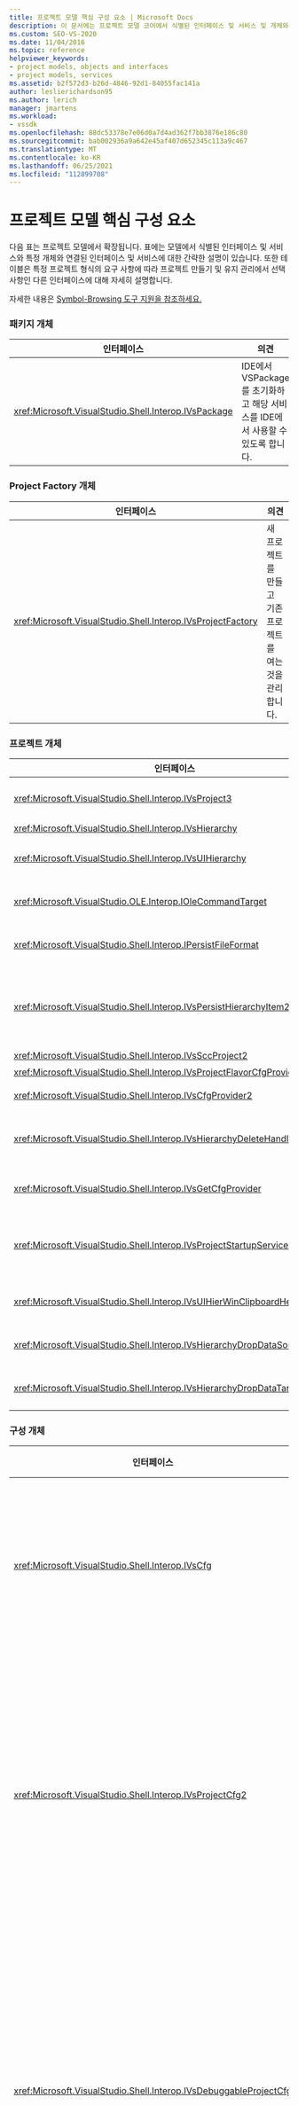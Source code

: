 ```yaml
---
title: 프로젝트 모델 핵심 구성 요소 | Microsoft Docs
description: 이 문서에는 프로젝트 모델 코어에서 식별된 인터페이스 및 서비스 및 개체와 연결된 인터페이스 및 서비스에 대한 설명이 포함되어 있습니다.
ms.custom: SEO-VS-2020
ms.date: 11/04/2016
ms.topic: reference
helpviewer_keywords:
- project models, objects and interfaces
- project models, services
ms.assetid: b2f572d3-b26d-4846-92d1-84055fac141a
author: leslierichardson95
ms.author: lerich
manager: jmartens
ms.workload:
- vssdk
ms.openlocfilehash: 88dc53378e7e06d0a7d4ad362f7bb3876e186c80
ms.sourcegitcommit: bab002936a9a642e45af407d652345c113a9c467
ms.translationtype: MT
ms.contentlocale: ko-KR
ms.lasthandoff: 06/25/2021
ms.locfileid: "112899708"
---
```

# <a name="project-model-core-components"></a>프로젝트 모델 핵심 구성 요소
다음 표는 프로젝트 모델에서 확장됩니다. 표에는 모델에서 식별된 인터페이스 및 서비스와 특정 개체와 연결된 인터페이스 및 서비스에 대한 간략한 설명이 있습니다. 또한 테이블은 특정 프로젝트 형식의 요구 사항에 따라 프로젝트 만들기 및 유지 관리에서 선택 사항인 다른 인터페이스에 대해 자세히 설명합니다.

 자세한 내용은 [Symbol-Browsing 도구 지원을 참조하세요.](../../extensibility/internals/supporting-symbol-browsing-tools.md)

### <a name="package-object"></a>패키지 개체

|인터페이스|의견|
|---------------|--------------|
|<xref:Microsoft.VisualStudio.Shell.Interop.IVsPackage>|IDE에서 VSPackage를 초기화하고 해당 서비스를 IDE에서 사용할 수 있도록 합니다.|

### <a name="project-factory-object"></a>Project Factory 개체

|인터페이스|의견|
|---------------|--------------|
|<xref:Microsoft.VisualStudio.Shell.Interop.IVsProjectFactory>|새 프로젝트를 만들고 기존 프로젝트를 여는 것을 관리합니다.|

### <a name="project-objects"></a>프로젝트 개체

|인터페이스|의견|
|----------------|--------------|
|<xref:Microsoft.VisualStudio.Shell.Interop.IVsProject3>|프로젝트 항목의 추가 및 제거를 관리하고, 편집기를 열고, 각 문서 모니커와 간의 매핑을 유지 `VSITEMID` 관리합니다. 및 에서 `IVsProject` `IVsProject2` 상속됩니다.|
|<xref:Microsoft.VisualStudio.Shell.Interop.IVsHierarchy>|탐색 및 표시 속성을 관리하고 이벤트를 제공합니다.|
|<xref:Microsoft.VisualStudio.Shell.Interop.IVsUIHierarchy>|`IOleCommandTarget`포커스가 솔루션 탐색기 경우에만 적용되는 잘라내기 및 이름 바꾸기와 같은 명령에 대해 와 비슷한 명령을 실행하도록 설정합니다.|
|<xref:Microsoft.VisualStudio.OLE.Interop.IOleCommandTarget>|프로젝트 계층 구조의 기본 명령 대상 인터페이스 역할을 합니다. 개체의 명령 상태 또는 상태를 쿼리하고 명령을 실행하기 위한 표준 인터페이스입니다. 프로젝트 창에 포커스가 없는 경우 사용할 수 있습니다.|
|<xref:Microsoft.VisualStudio.Shell.Interop.IPersistFileFormat>|프로젝트 상태의 지속성을 조정합니다. 일반적으로 프로젝트 상태는 프로젝트 파일로 저장되지만 파일 기반이 아닌 스토리지 시스템에 적용할 수 있습니다.|
|<xref:Microsoft.VisualStudio.Shell.Interop.IVsPersistHierarchyItem2>|프로젝트가 디스크의 파일 또는 다른 스토리지 시스템의 개체로 프로젝트 항목에 대한 지속성의 모든 측면을 관리할 수 있도록 합니다. `IVsPersistHierarchyItem2`인터페이스는 인터페이스를 구현하지 않는 항목에 <xref:Microsoft.VisualStudio.Shell.Interop.IVsPersistDocData2> 사용됩니다.|
|<xref:Microsoft.VisualStudio.Shell.Interop.IVsSccProject2>|소스 코드 컨트롤과의 상호 작용을 조정합니다.|
|<xref:Microsoft.VisualStudio.Shell.Interop.IVsProjectFlavorCfgProvider>|프로젝트에서 구성 정보를 관리할 수 있도록 합니다.|
|<xref:Microsoft.VisualStudio.Shell.Interop.IVsCfgProvider2>|디버그/릴리스 구성과 같은 프로젝트 구성 개체를 관리합니다. 빌드, 배포 및 디버그 작업은 프로젝트 구성 개체를 통해 조정됩니다.|
|<xref:Microsoft.VisualStudio.Shell.Interop.IVsHierarchyDeleteHandler>|계층 구조 항목에 대한 삭제(파괴적) 또는 제거(비파괴적) 옵션을 제어하기 위해 계층에 의해 구현됩니다. 인터페이스에서 인터페이스의 쿼리 `IVsHierarchyDeleteHandler` 인터페이스를 `IVsHierarchy` 호출합니다.|
|<xref:Microsoft.VisualStudio.Shell.Interop.IVsGetCfgProvider>|인터페이스를 구현하는 프로젝트 개체와 다른 COM ID에서 인터페이스를 지원하는 개체를 포함하는 구현 옵션을 `IVsCfgProvider2` `IVsHierarchy` 제공합니다.|
|<xref:Microsoft.VisualStudio.Shell.Interop.IVsProjectStartupServices>|다른 개발자가 프로젝트를 실행할 수 있도록 구현된 선택적 인터페이스입니다. `IVsProjectStartupServices`인터페이스를 사용하면 타사 VSPackage가 프로젝트 파일에 유지되는 GUID를 등록할 수 있으므로 프로젝트가 로드할 때마다 타사 서비스 GUID를 프로젝트 파일에 로드하고 해당 GUID를 호출할 수 `QueryService` 있습니다.|
|<xref:Microsoft.VisualStudio.Shell.Interop.IVsUIHierWinClipboardHelperEvents>|`UIHierarchy`잘라내기, 복사 및 붙여넣기와 같은 클립보드 작업을 조정하기 위해 창의 원본 계층에 의해 구현됩니다. 인터페이스를 사용하여 `AdviseClipboardHelperEvents` 클립보드 이벤트를 등록합니다.|
|<xref:Microsoft.VisualStudio.Shell.Interop.IVsHierarchyDropDataSource2>|UI 계층 구조 창에서 끌어서 놓기 작업 중에 데이터 원본을 기준으로 끌어서 놓는 항목에 대한 정보를 제공합니다. `IVsHierarchy`인터페이스에서 호출됩니다.|
|<xref:Microsoft.VisualStudio.Shell.Interop.IVsHierarchyDropDataTarget>|UI 계층 구조 창에서 끌어서 놓기 작업 중에 놓기 대상을 기준으로 끌어서 놓기 항목에 대한 정보를 제공합니다. `IVsHierarchy`인터페이스에서 호출됩니다.|

### <a name="configuration-object"></a>구성 개체

|인터페이스|의견|
|----------------|--------------|
|<xref:Microsoft.VisualStudio.Shell.Interop.IVsCfg>|구성에 대한 정보를 제공합니다.|
|<xref:Microsoft.VisualStudio.Shell.Interop.IVsProjectCfg2>|프로젝트에서 구성 정보를 관리할 수 있도록 합니다.|
|<xref:Microsoft.VisualStudio.Shell.Interop.IVsDebuggableProjectCfg>|디버거의 제어 하에 프로젝트를 실행할 수 있도록 합니다.|
|<xref:Microsoft.VisualStudio.Shell.Interop.IVsDeployableProjectCfg>|다른 프로젝트에 대한 배포 작업을 수행하는 배포 프로젝트에 의해 구현됩니다.|

### <a name="configuration-builder-object"></a>Configuration Builder 개체

|인터페이스|의견|
|----------------|--------------|
|<xref:Microsoft.VisualStudio.Shell.Interop.IVsBuildableProjectCfg>|프로젝트 구성의 빌드 작업을 관리합니다.|

### <a name="additional-project-objects"></a>추가 Project 개체

|인터페이스|의견|
|----------------|--------------|
|`IDispatch`<br /><br /> <xref:Microsoft.VisualStudio.OLE.Interop.ISpecifyPropertyPages>|**속성** 창에 항목 속성을 표시합니다.|
|<xref:Microsoft.VisualStudio.Shell.Interop.IVsOutput2><br /><br /> <xref:Microsoft.VisualStudio.Shell.Interop.IVsEnumOutputs>|배포에 대한 출력을 표시합니다.|

 다음 표에서는 프로젝트 모델에서 식별된 서비스에 대한 간략한 설명을 제공합니다.

### <a name="services"></a>서비스

|서비스|의견|
|-------------|--------------|
|<xref:Microsoft.VisualStudio.Shell.Interop.SVsRegisterProjectTypes>|프로젝트 형식을 구현하여 프로젝트 팩터리 가 IDE에 있는지 등록하는 VSPackage에서 사용됩니다. VSPackage는 이 서비스에 대해 를 `QueryService` 호출하고 메서드가 호출되면 해당 프로젝트 팩터리 를 등록해야 `IVsPackage::SetSite` 합니다. `SetSite`메서드가 호출되지 않으면 프로젝트가 인스턴스화되지 않습니다.|
|<xref:Microsoft.VisualStudio.Shell.Interop.SVsSolution>|프로젝트를 열거하고, 새 프로젝트를 만들고, 프로젝트 변경 내용을 주의를 기울이는 기능 등 현재 솔루션에 대한 IDE의 내부 기본 제공 개념에 대한 액세스를 제공합니다.|
|<xref:Microsoft.VisualStudio.Shell.Interop.SVsSccManager>|소스 제어에 참여하려는 프로젝트에서 호출합니다.|
|<xref:Microsoft.VisualStudio.Shell.Interop.SVsRunningDocumentTable>|열려 있는 문서 테이블을 유지 관리하여 하나 이상의 프로젝트 항목이 이미 열려 있는지 여부를 확인합니다.|
|<xref:Microsoft.VisualStudio.Shell.Interop.SVsUIShellOpenDocument>|표준 편집기 또는 특정 편집기를 사용하여 프로젝트 항목을 실제로 열기 위해 호출된 인터페이스 및 메서드를 포함합니다.|
|<xref:Microsoft.VisualStudio.Shell.Interop.SVsTrackProjectDocuments>|모든 프로젝트에서 항목을 추가, 제거 또는 이름을 바꿀 때 호출해야 합니다.|
|<xref:Microsoft.VisualStudio.Shell.Interop.SVsFileChangeEx>|파일 또는 디렉터리에 대한 변경 내용을 관리하고 선택한 파일이 디스크에서 변경된 경우 클라이언트에 알린 다음|
|<xref:Microsoft.VisualStudio.Shell.Interop.SVsQueryEditQuerySave>|모든 프로젝트와 편집기에서 항목을 더티하거나 저장하기 전에 호출해야 합니다.|
|<xref:Microsoft.VisualStudio.Shell.Interop.SVsSolutionBuildManager>|프로젝트 구성에 대한 빌드 및 배포 작업의 순서를 관리합니다.|
|<xref:Microsoft.VisualStudio.Shell.Interop.SVsShellDebugger>|대부분의 디버깅 컨트롤에 사용되는 낮은 수준의 디버거 서비스에 대한 액세스를 제공합니다.|
|<xref:Microsoft.VisualStudio.Shell.Interop.SVsShellMonitorSelection>|VSPackage가 현재 선택 항목에 대한 정보에 액세스할 수 있도록 하고 **속성** 창과의 통신을 사용하도록 설정합니다.|
|<xref:Microsoft.VisualStudio.Shell.Interop.SVsUIShell>|도구 창이나 문서 창을 만들고 열거하거나 사용자에게 오류를 보고하는 기능과 같은 기본 UI 관련 IDE 기능을 제공합니다.|
|<xref:Microsoft.VisualStudio.Shell.Interop.SVsStatusbar>|IDE의 상태 표시줄에 대한 액세스를 제공합니다.|
|<xref:Microsoft.VisualStudio.Shell.Interop.IVsExtensibility3>|자동화 모델을 구현하는 데 사용됩니다. 프로젝트 모델에서 해당 개체의 인스턴스를 만들 수 있는 속성 개체를 반환합니다.|
|<xref:Microsoft.VisualStudio.Shell.Interop.SVsUIHierWinClipboardHelper>|계층 구조의 프로젝트 개체에서 클립보드 이벤트를 구현하는 데 사용됩니다. `SVsUIHierWinClipboardHelper` 를 사용하면 잘라내기, 복사 및 붙여넣기 작업을 올바르게 처리할 수 있습니다.|

## <a name="see-also"></a>참조
- <xref:Microsoft.VisualStudio.OLE.Interop.IOleCommandTarget>
- [검사 목록: 새 프로젝트 형식 만들기](../../extensibility/internals/checklist-creating-new-project-types.md)
- [빌드에 없는 경우: HierUtil7 프로젝트 클래스를 사용하여 프로젝트 형식 구현(C++)](/previous-versions/bb166212(v=vs.100))
- [기호 검색 도구 지원](../../extensibility/internals/supporting-symbol-browsing-tools.md)
- [프로젝트 모델의 요소](../../extensibility/internals/elements-of-a-project-model.md)